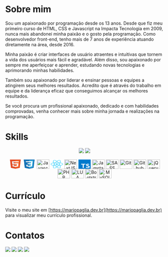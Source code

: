# Sobre mim

Sou um apaixonado por programação desde os 13 anos. Desde que fiz meu primeiro curso de HTML, CSS e Javascript na Impacta Tecnologia em 2009, nunca mais abandonei minha paixão e o gosto pela programação. Como desenvolvedor front-end, tenho mais de 7 anos de experiência atuando diretamente na área, desde 2016.

Minha paixão é criar interfaces de usuário atraentes e intuitivas que tornem a vida dos usuários mais fácil e agradável. Além disso, sou apaixonado por sempre me aperfeiçoar e aprender, estudando novas tecnologias e aprimorando minhas habilidades.

Também sou apaixonado por liderar e ensinar pessoas e equipes a atingirem seus melhores resultados. Acredito que é através do trabalho em equipe e da liderança eficaz que conseguimos alcançar os melhores resultados.

Se você procura um profissional apaixonado, dedicado e com habilidades comprovadas, venha conhecer mais sobre minha jornada e realizações na programação.

# Skills

<div align="center">
  <img height="180em" src="https://github-readme-stats.vercel.app/api?username=mariopaglia&show_icons=true&theme=radical&include_all_commits=true&count_private=true" />
  <img height="180em" src="https://github-readme-stats.vercel.app/api/top-langs/?username=mariopaglia&layout=compact&langs_count=10&theme=radical" />
</div> <br/>

<div style="display: inline_block" align="center">
  <img align="center" title="HTML5" height="30" width="40" src="https://raw.githubusercontent.com/devicons/devicon/master/icons/html5/html5-original.svg">
  <img align="center" title="CSS3" height="30" width="40" src="https://raw.githubusercontent.com/devicons/devicon/master/icons/css3/css3-original.svg">
  <img align="center" title="Javascript" height="30" width="40" src="https://cdn.jsdelivr.net/gh/devicons/devicon/icons/javascript/javascript-plain.svg">
  <img align="center" title="ReactJS" height="30" width="40" src="https://raw.githubusercontent.com/devicons/devicon/master/icons/react/react-original.svg">
  <img align="center" title="NextJS" height="30" width="40" src="https://cdn.jsdelivr.net/gh/devicons/devicon/icons/nextjs/nextjs-original.svg">
  <img align="center" title="TypeScript" height="30" width="40" src="https://raw.githubusercontent.com/devicons/devicon/master/icons/typescript/typescript-plain.svg">
  <img align="center" title="Jamstack" height="30" width="40" src="https://cdn.jsdelivr.net/gh/devicons/devicon/icons/jamstack/jamstack-original.svg">
  <img align="center" title="SASS" height="30" width="40" src="https://cdn.jsdelivr.net/gh/devicons/devicon/icons/sass/sass-original.svg">
  <img align="center" title="Git" height="30" width="40" src="https://cdn.jsdelivr.net/gh/devicons/devicon/icons/git/git-original.svg">
  <img align="center" title="Github" height="30" width="40" src="https://cdn.jsdelivr.net/gh/devicons/devicon/icons/github/github-original.svg">
  <img align="center" title="jQuery" height="30" width="40" src="https://cdn.jsdelivr.net/gh/devicons/devicon/icons/jquery/jquery-original.svg">
  <img align="center" title="PHP" height="30" width="40" src="https://cdn.jsdelivr.net/gh/devicons/devicon/icons/php/php-plain.svg">
  <img align="center" title="LUA" height="30" width="40" src="https://cdn.jsdelivr.net/gh/devicons/devicon/icons/lua/lua-original.svg">
  <img align="center" title="Bootstrap" height="30" width="40" src="https://cdn.jsdelivr.net/gh/devicons/devicon/icons/bootstrap/bootstrap-plain.svg">
  <img align="center" title="MySQL" height="30" width="40" src="https://cdn.jsdelivr.net/gh/devicons/devicon/icons/mysql/mysql-original-wordmark.svg">
</div>
    
# Currículo
    
Visite o meu site em [https://mariopaglia.dev.br](https://mariopaglia.dev.br) para visualizar meu currículo profissional.

# Contatos

<div>
  <a href="https://wa.me/5511948413923" target="_blank"><img src="https://img.shields.io/badge/WhatsApp-25D366?style=for-the-badge&logo=whatsapp&logoColor=white"></a>
  <a href="mailto:mpagliajr@gmail.com" target="_blank"><img src="https://img.shields.io/badge/Gmail-D14836?style=for-the-badge&logo=gmail&logoColor=white"></a>
  <a href="https://www.linkedin.com/in/mariopagliadev/" target="_blank"><img src="https://img.shields.io/badge/LinkedIn-0077B5?style=for-the-badge&logo=linkedin&logoColor=white"></a>
  <a href="https://www.behance.net/mariopaglia" target="_blank"><img src="https://img.shields.io/badge/Behance-0054F7?style=for-the-badge&logo=behance&logoColor=white"></a>
</div>
